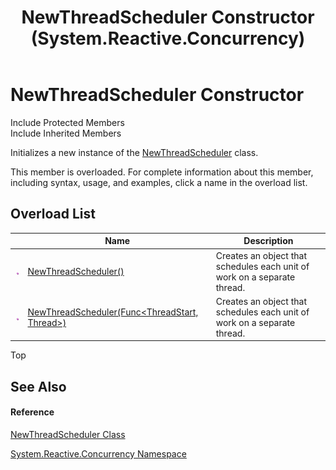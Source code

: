 ﻿---
title: NewThreadScheduler Constructor  (System.Reactive.Concurrency)
TOCTitle: NewThreadScheduler Constructor
ms:assetid: Overload:System.Reactive.Concurrency.NewThreadScheduler.#ctor
ms:mtpsurl: https://msdn.microsoft.com/en-us/library/system.reactive.concurrency.newthreadscheduler.newthreadscheduler(v=VS.103)
ms:contentKeyID: 36068575
ms.date: 06/28/2011
mtps_version: v=VS.103
f1_keywords:
- System.Reactive.Concurrency.NewThreadScheduler.#ctor
- System.Reactive.Concurrency.NewThreadScheduler.NewThreadScheduler
dev_langs:
- CSharp
- JScript
- VB
- FSharp
---

# NewThreadScheduler Constructor

Include Protected Members  
Include Inherited Members  

Initializes a new instance of the [NewThreadScheduler](hh229312\(v=vs.103\).md) class.

This member is overloaded. For complete information about this member, including syntax, usage, and examples, click a name in the overload list.

## Overload List

<table>
<thead>
<tr class="header">
<th> </th>
<th>Name</th>
<th>Description</th>
</tr>
</thead>
<tbody>
<tr class="odd">
<td><img src="images\Hh303103.pubmethod(en-us,VS.103).gif" title="Public method" alt="Public method" /></td>
<td><a href="hh212100(v=vs.103).md">NewThreadScheduler()</a></td>
<td>Creates an object that schedules each unit of work on a separate thread.</td>
</tr>
<tr class="even">
<td><img src="images\Hh303103.pubmethod(en-us,VS.103).gif" title="Public method" alt="Public method" /></td>
<td><a href="https://msdn.microsoft.com/en-us/library/m:system.reactive.concurrency.newthreadscheduler.#ctor(system.func%7bsystem.threading.threadstart%2csystem.threading.thread%7d)(v=VS.103)">NewThreadScheduler(Func&lt;ThreadStart, Thread&gt;)</a></td>
<td>Creates an object that schedules each unit of work on a separate thread.</td>
</tr>
</tbody>
</table>

Top

## See Also

#### Reference

[NewThreadScheduler Class](hh229312\(v=vs.103\).md)

[System.Reactive.Concurrency Namespace](hh229042\(v=vs.103\).md)

